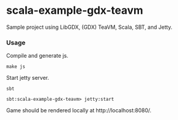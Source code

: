 # scala-example-gdx-teavm 

Sample project using LibGDX, (GDX) TeaVM, Scala, SBT, and Jetty.

### Usage

Compile and generate js.
```
make js
```

Start jetty server.
```
sbt

sbt:scala-example-gdx-teavm> jetty:start
```

Game should be rendered locally at http://localhost:8080/.
